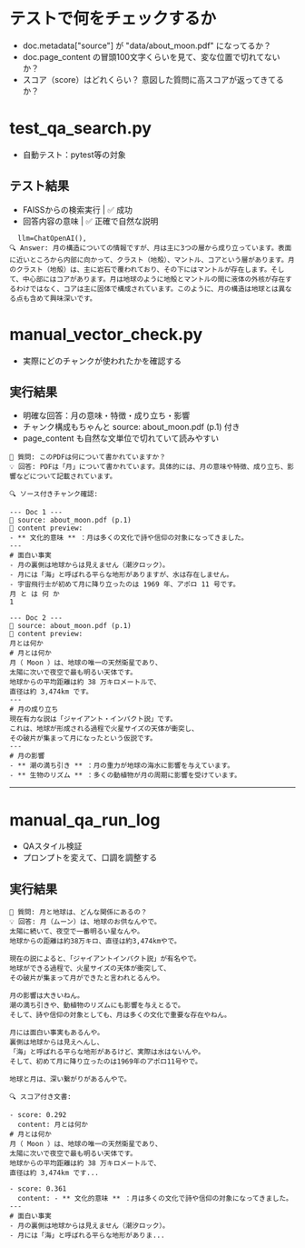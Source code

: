 # テストで何をチェックするか
- doc.metadata["source"] が "data/about_moon.pdf" になってるか？
- doc.page_content の冒頭100文字くらいを見て、変な位置で切れてないか？
- スコア（score）はどれくらい？ 意図した質問に高スコアが返ってきてるか？

# test_qa_search.py
- 自動テスト：pytest等の対象

## テスト結果
- FAISSからの検索実行 | ✅ 成功
- 回答内容の意味      | ✅ 正確で自然な説明

```
  llm=ChatOpenAI(),
🔍 Answer: 月の構造についての情報ですが、月は主に3つの層から成り立っています。表面に近いところから内部に向かって、クラスト（地殻）、マントル、コアという層があります。月のクラスト（地殻）は、主に岩石で覆われており、その下にはマントルが存在します。そして、中心部にはコアがあります。月は地球のように地殻とマントルの間に液体の外核が存在するわけではなく、コアは主に固体で構成されています。このように、月の構造は地球とは異なる点も含めて興味深いです。
```

# manual_vector_check.py
- 実際にどのチャンクが使われたかを確認する

## 実行結果
- 明確な回答：月の意味・特徴・成り立ち・影響
- チャンク構成もちゃんと source: about_moon.pdf (p.1) 付き
- page_content も自然な文単位で切れていて読みやすい

```
💬 質問: このPDFは何について書かれていますか？
💡 回答: PDFは「⽉」について書かれています。具体的には、⽉の意味や特徴、成り立ち、影響などについて記載されています。

🔍 ソース付きチャンク確認:

--- Doc 1 ---
📁 source: about_moon.pdf (p.1)
📝 content preview:
- ** ⽂化的意味 ** ：⽉は多くの⽂化で詩や信仰の対象になってきました。
---
# ⾯⽩い事実
- ⽉の裏側は地球からは⾒えません（潮汐ロック）。
- ⽉には「海」と呼ばれる平らな地形がありますが、⽔は存在しません。
- 宇宙⾶⾏⼠が初めて⽉に降り⽴ったのは 1969 年、アポロ 11 号です。
⽉ と は 何 か
1

--- Doc 2 ---
📁 source: about_moon.pdf (p.1)
📝 content preview:
⽉とは何か
# ⽉とは何か
⽉（ Moon ）は、地球の唯⼀の天然衛星であり、
太陽に次いで夜空で最も明るい天体です。
地球からの平均距離は約 38 万キロメートルで、
直径は約 3,474km です。
---
# ⽉の成り⽴ち
現在有⼒な説は「ジャイアント‧インパクト説」です。
これは、地球が形成される過程で⽕星サイズの天体が衝突し、
その破⽚が集まって⽉になったという仮説です。
---
# ⽉の影響
- ** 潮の満ち引き ** ：⽉の重⼒が地球の海⽔に影響を与えています。
- ** ⽣物のリズム ** ：多くの動植物が⽉の周期に影響を受けています。
```

---

# manual_qa_run_log
- QAスタイル検証
- プロンプトを変えて、口調を調整する

## 実行結果
```
💬 質問: 月と地球は、どんな関係にあるの？
💡 回答: ⽉（ムーン）は、地球のお供なんやで。
太陽に続いて、夜空で一番明るい星なんや。
地球からの距離は約38万キロ、直径は約3,474kmやで。

現在の説によると、「ジャイアントインパクト説」が有名やで。
地球ができる過程で、火星サイズの天体が衝突して、
その破片が集まって⽉ができたと言われとるんや。

⽉の影響は大きいねん。
潮の満ち引きや、動植物のリズムにも影響を与えとるで。
そして、詩や信仰の対象としても、⽉は多くの⽂化で重要な存在やねん。

⽉には面白い事実もあるんや。
裏側は地球からは見えへんし、
「海」と呼ばれる平らな地形があるけど、実際は水はないんや。
そして、初めて⽉に降り立ったのは1969年のアポロ11号やで。

地球と⽉は、深い繋がりがあるんやで。

🔍 スコア付き文書:

- score: 0.292
  content: ⽉とは何か
# ⽉とは何か
⽉（ Moon ）は、地球の唯⼀の天然衛星であり、
太陽に次いで夜空で最も明るい天体です。
地球からの平均距離は約 38 万キロメートルで、
直径は約 3,474km です...

- score: 0.361
  content: - ** ⽂化的意味 ** ：⽉は多くの⽂化で詩や信仰の対象になってきました。
---
# ⾯⽩い事実
- ⽉の裏側は地球からは⾒えません（潮汐ロック）。
- ⽉には「海」と呼ばれる平らな地形がありま...
```
